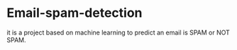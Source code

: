 # Email-spam-detection
it is a project based on machine learning to predict an email is SPAM or NOT SPAM.
